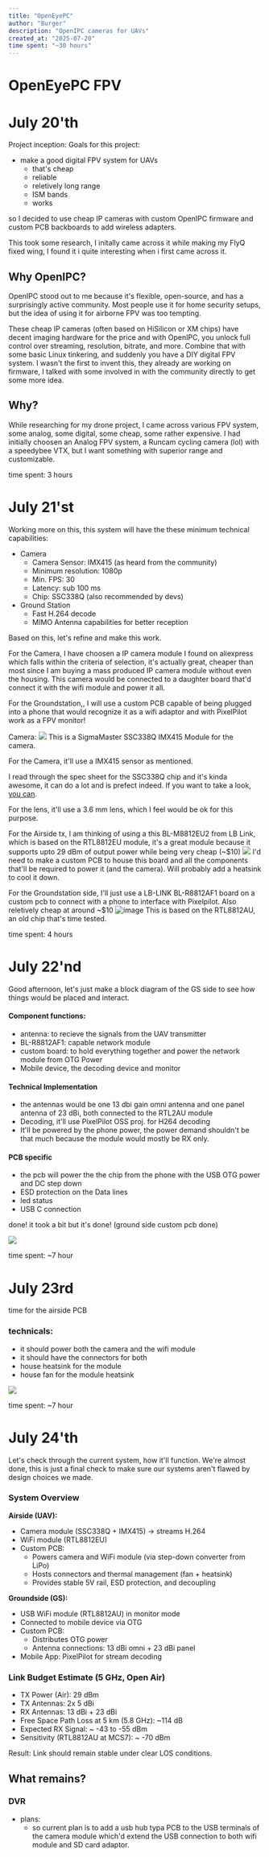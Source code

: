 ```yaml
---
title: "OpenEyePC"
author: "Burger"
description: "OpenIPC cameras for UAVs"
created_at: "2025-07-20"
time spent: "~30 hours"
---
```



# OpenEyePC FPV

# July 20'th 
Project inception:
Goals for this project:
- make a good digital FPV system for UAVs 
	- that's cheap
	- reliable
	- reletively long range
	- ISM bands
	- works

so I decided to use cheap IP cameras with custom OpenIPC firmware and custom PCB backboards to add wireless adapters.

This took some research, I initally came across it while making my FlyQ fixed wing, I found it i quite interesting when i first came across it.

## Why OpenIPC?
OpenIPC stood out to me because it's flexible, open-source, and has a surprisingly active community. Most people use it for home security setups, but the idea of using it for airborne FPV was too tempting.

These cheap IP cameras (often based on HiSilicon or XM chips) have decent imaging hardware for the price and with OpenIPC, you unlock full control over streaming, resolution, bitrate, and more. Combine that with some basic Linux tinkering, and suddenly you have a DIY digital FPV system. I wasn't the first to invent this, they already are working on firmware, I talked with some involved in with the community directly to get some more idea.

## Why? 
While researching for my drone project, I came across various FPV system, some analog, some digital, some cheap, some rather expensive. I had initially choosen an Analog FPV system, a Runcam cycling camera (lol) with a speedybee VTX, but I want something with superior range and customizable.

time spent: 3 hours

# July 21'st
Working more on this, this system will have the these minimum technical capabilities:
- Camera
	- Camera Sensor: IMX415 (as heard from the community)
	- Minimum resolution: 1080p 
	- Min. FPS: 30
	- Latency: sub 100 ms
	- Chip: SSC338Q (also recommended by devs)
- Ground Station
	- Fast H.264 decode
	- MIMO Antenna capabilities for better reception

Based on this, let's refine and make this work.

For the Camera, I have choosen a IP camera module I found on aliexpress which falls within the criteria of selection, it's actually great, cheaper than most since I am buying a mass produced IP camera module without even the housing. 
This camera would be connected to a daughter board that'd connect it with the wifi module and power it all.

For the Groundstation,, I will use a custom PCB capable of being plugged into a phone that would recognize it as a wifi adaptor and with PixelPilot work as a FPV monitor!

Camera:
![](https://ae-pic-a1.aliexpress-media.com/kf/S8692bf1c5a604fc3b379987b254260a5f.png_960x960.png)
This is a SigmaMaster SSC338Q IMX415 Module for the camera.

For the Camera, it'll use a IMX415 sensor as mentioned.

I read through the spec sheet for the SSC338Q chip and it's kinda awesome, it can do a lot and is prefect indeed. If you want to take a look, [you can](https://www.sigmastarsemi.com/uploadfile/file/20220419/20220419031720_62035.pdf).

For the lens, it'll use a 3.6 mm lens, which I feel would be ok for this purpose.

For the Airside tx, I am thinking of using a this BL-M8812EU2 from LB Link, which is based on the RTL8812EU module, it's a great module because it supports upto 29 dBm of output power while being very cheap (~$10)
![](https://ae-pic-a1.aliexpress-media.com/kf/S2b2c990a7166492caf2a3e1a06e23abfY.jpg_960x960q75.jpg_.avif)
I'd need to make a custom PCB to house this board and all the components that'll be required to power it (and the camera). Will probably add a heatsink to cool it down.

For the Groundstation side, I'll just use a LB-LINK BL-R8812AF1 board on a custom pcb to connect with a phone to interface with Pixelpilot. Also reletively cheap at around ~$10
![image](https://raw.githubusercontent.com/OpenIPC/docs/refs/heads/main/src/assets/images/bl-r8812af1-top.png)
This is based on the RTL8812AU, an old chip that's time tested.

time spent: 4 hours

# July 22'nd
Good afternoon, let's just make a block diagram of the GS side to see how things would be placed and interact.

#### Component functions:
- antenna: to recieve the signals from the UAV transmitter
- BL-R8812AF1: capable network module
- custom board: to hold everything together and power the network module from OTG Power
- Mobile device, the decoding device and monitor

#### Technical Implementation
- the antennas would be one 13 dbi gain omni antenna and one panel antenna of 23 dBi, both connected to the RTL2AU module
- Decoding, it'll use PixelPilot OSS proj. for H264 decoding
- It'll be powered by the phone power, the power demand shouldn't be that much because the module would mostly be RX only.

#### PCB specific
- the pcb will power the the chip from the phone with the USB OTG power and DC step down
- ESD protection on the Data lines
- led status
- USB C connection


done! it took a bit but it's done! (ground side custom pcb done)

![](./images/groundside.png)

time spent: ~7 hour

# July 23rd
time for the airside PCB

 ### technicals:
 - it should power both the camera and the wifi module
 - it should have the connectors for both
 - house heatsink for the module
 - house fan for the module heatsink

![](./images/airside.png)

time spent: ~7 hour


# July 24'th

Let's check through the current system, how it'll function. We're almost done, this is just a final check to make sure our systems aren't flawed by design choices we made.

### System Overview

**Airside (UAV):**
- Camera module (SSC338Q + IMX415) -> streams H.264
- WiFi module (RTL8812EU)
- Custom PCB:
  - Powers camera and WiFi module (via step-down converter from LiPo)
  - Hosts connectors and thermal management (fan + heatsink)
  - Provides stable 5V rail, ESD protection, and decoupling

**Groundside (GS):**
- USB WiFi module (RTL8812AU) in monitor mode
- Connected to mobile device via OTG
- Custom PCB:
  - Distributes OTG power
  - Antenna connections: 13 dBi omni + 23 dBi panel
- Mobile App: PixelPilot for stream decoding

### Link Budget Estimate (5 GHz, Open Air)

- TX Power (Air): 29 dBm
- TX Antennas: 2x 5 dBi
- RX Antennas: 13 dBi + 23 dBi
- Free Space Path Loss at 5 km (5.8 GHz): ~114 dB
- Expected RX Signal: ~ -43 to -55 dBm
- Sensitivity (RTL8812AU at MCS7): ~ -70 dBm

Result: Link should remain stable under clear LOS conditions.


## What remains?

### DVR
- plans: 
	- so current plan is to add a usb hub typa PCB to the USB terminals of the camera module which'd extend the USB connection to both wifi module and SD card adaptor.



